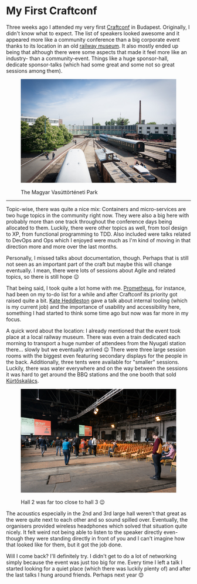 # My First Craftconf

Three weeks ago I attended my very first [Craftconf][] in Budapest. Originally,
I didn't know what to expect. The list of speakers looked awesome and it
appeared more like a community conference than a big corporate event thanks to
its location in an old [railway museum][]. It also mostly ended up being that
although there were some aspects that made it feel more like an industry- than a
community-event. Things like a huge sponsor-hall, dedicate sponsor-talks (which
had some great and some not so great sessions among them).

<figure>
<img src="museum.jpg" alt="" />
<figcaption><p>The Magyar Vasúttörténeti Park</p></figcaption>
</figure>

---------------

Topic-wise, there was quite a nice mix: Containers and micro-services are two
huge topics in the community right now. They were also a big here with probably
more than one track throughout the conference days being allocated to
them. Luckily, there were other topics as well, from tool design to XP, from
functional programming to TDD. Also included were talks related to DevOps and
Ops which I enjoyed were much as I'm kind of moving in that direction more and
more over the last months.

Personally, I missed talks about documentation, though. Perhaps that is still
not seen as an important part of the craft but maybe this will change
eventually. I mean, there were lots of sessions about Agile and related topics,
so there is still hope 😉

That being said, I took quite a lot home with me. [Prometheus][], for instance,
had been on my to-do list for a while and after Craftconf its priority got raised
quite a bit. [Kate Heddleston][] gave a talk about internal tooling (which is my
current job) and the importance of usability and accessibility here, something I
had started to think some time ago but now was far more in my focus.

A quick word about the location: I already mentioned that the event took place
at a local railway museum. There was even a train dedicated each morning to
transport a huge number of attendees from the Nyugati station there... slowly
but we eventually arrived 😉 There were three large session rooms with the
biggest even featuring secondary displays for the people in the
back. Additionally, three tents were available for "smaller" sessions. Luckily,
there was water everywhere and on the way between the sessions it was hard to
get around the BBQ stations and the one booth that sold [Kürtőskalács][bb].

<figure>
<img src="hall2.jpg" alt="" />
<figcaption><p>Hall 2 was far too close to hall 3 😉</p></figcaption>
</figure>


The acoustics especially in the 2nd and 3rd large hall weren't that great as
the were quite next to each other and so sound spilled over. Eventually, the
organisers provided wireless headphones which solved that situation quite
nicely. It felt weird not being able to listen to the speaker directly
even-though they were standing directly in front of you and I can't imagine how
that looked like for them, but it got the job done.

Will I come back? I'll definitely try. I didn't get to do a lot of networking
simply because the event was just too big for me. Every time I left a talk I
started looking for a quiet place (which there was luckily plenty of) and after
the last talks I hung around friends. Perhaps next year 😊

[bb]: https://en.wikipedia.org/wiki/K%C3%BCrt%C5%91skal%C3%A1cs
[Kate Heddleston]: https://kateheddleston.com/
[prometheus]: https://prometheus.io/
[craftconf]: http://craft-conf.com/2016
[railway museum]: http://www.vasuttortenetipark.hu/
